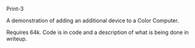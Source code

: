 Print-3

A demonstration of adding an additional device to a Color Computer.

Requires 64k. Code is in code and a description of what is being done
in writeup.

